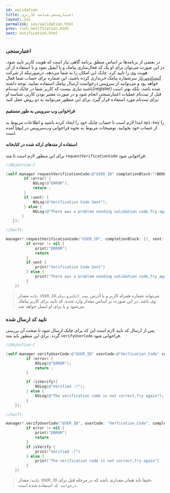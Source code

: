```yaml
---
id: validation
title: اعتبارسنجی شناسه کاربری
layout: ios
permalink: ios/validation.html
prev: rich_notification.html
next: notification.html
---
```

### اعتبارسنجی

در بعضی از برنامه‌ها بر اساس منطق برنامه گاهی نیاز است که هویت کاربر تایید شود، در این صورت می‌توان برای او یک کد فعال‌سازی پیامک و یا ایمیل نمود و با استفاده از آن هویت وی را تایید کرد. چابک این امکان را به شما می‌دهد، درصورتیکه از شرکت [آتیه‌داده‌پرداز](http://www.adpdigital.com) سرشماره پیامک خریداری کرده باشید، این شماره برای حساب شما فعال خواهد بود و می‌توانید از سرویس درخواست ارسال پیامک استفاده نمایید. توجه داشته باشید نیازی نیست که کاربر شما در چابک ثبت‌نام(register) شده باشد، بلکه بهتر است قبل از ثبت‌نام عملیات اعتبارسنجی انجام شود و در صورت معتبر بودن کاربر، شناسه او برای ثبت‌نام مورد استفاده قرار گیرد. برای این منظور می‌توانید به دو روش عمل کنید:


#### فراخوانی وب سرویس به طور مستقیم


ابتدا لازم است تا حساب چابک خود را ایجاد کرده باشید و اطلاعات مربوط به `api-key` را از حساب خود بخوانید. توضیحات مربوط به نحوه فراخوانی وب‌سرویس در [اینجا](https://api.doc.chabokpush.com/#/Verification) آمده است.

#### استفاده از متدهای ارائه شده در کتابخانه

برای این منظور لازم است تا متد `requestVerificationCode` فراخوانی شود:

 ```objectivec
//Objective-C

[self.manager requestVerificationCode:@"USER_ID" completionBlock:^(BOOL sent, NSError *error) {
         if (error) {
             NSLog(@"ERROR");
             return ;
         }
         if (sent) {
             NSLog(@"Verification Code Sent");
         } else {
             NSLog(@"There was a problem sending validation code,Try again");
        }
    }];
```
```swift
//Swift:

manager?.requestVerificationCode("USER_ID", completionBlock: {(_ sent: Bool, _ error: Error?) -> Void in
         if error != nil {
             print("ERROR")
             return
         }
         if sent {
             print("Verification Code Sent")
         } else {
             print("There was a problem sending validation code,Try again")
         }
    })
```
>`نکته` مقدار `USER_ID` می‌تواند شماره‌ همراه کاربر و یا آدرس `پست الکترونیکی`
> وی باشد. در این صورت بر اساس مقدار وارد شده، کد تایید برای کاربر پیامک
> می‌شود و یا برای او ایمیل خواهد شد.

### تایید کد ارسال شده


پس از ارسال کد تایید لازم است این کد برای چابک ارسال شود تا صحت آن بررسی گردد. برای این منظور باید متد `verifyUserCode` فراخوانی شود.

```objectivec
//Objective-C

[self.manager verifyUserCode:@"USER_ID" userCode:@"Verfication_Code" completionBlock:^(BOOL isVerify, NSError *error) {
         if (error) {
             NSLog(@"ERROR");
             return ;
         }

         if (isVerify){
             NSLog(@"Verified :)");
         } else {
             NSLog(@"The verification code is not correct,Try again");
         }
    }];
```

```swift
//Swift:

manager?.verifyUserCode("USER_ID", userCode: "Verfication_Code", completionBlock: {(_ isVerify: Bool, _ error: Error?) -> Void in
         if error != nil {
             print("ERROR")
             return
         }
         if isVerify {
             print("Verified :)")
         } else {
             print("The verification code is not correct,Try again")
         }
    })
```
>  `نکته`: مقدار `USER_ID`  دقیقا باید همان مقداری باشد که در مرحله قبل  برای `درخواست کد` استفاده شده است.

